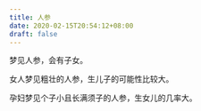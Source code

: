```yaml
---
title: 人参
date: 2020-02-15T20:54:12+08:00
draft: false
---
```


梦见人参，会有子女。<br>


女人梦见粗壮的人参，生儿子的可能性比较大。<br>


孕妇梦见个子小且长满须子的人参，生女儿的几率大。<br>
